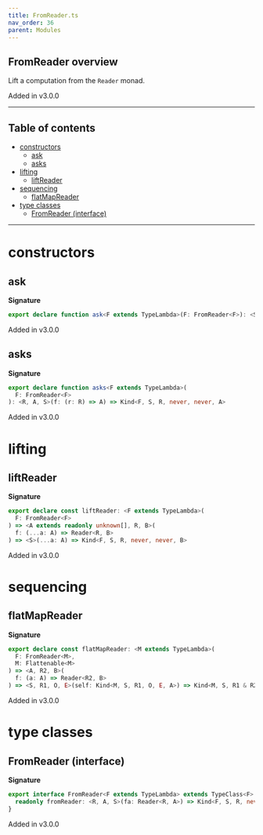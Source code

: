 ```yaml
---
title: FromReader.ts
nav_order: 36
parent: Modules
---
```


## FromReader overview

Lift a computation from the `Reader` monad.

Added in v3.0.0

---

<h2 class="text-delta">Table of contents</h2>

- [constructors](#constructors)
  - [ask](#ask)
  - [asks](#asks)
- [lifting](#lifting)
  - [liftReader](#liftreader)
- [sequencing](#sequencing)
  - [flatMapReader](#flatmapreader)
- [type classes](#type-classes)
  - [FromReader (interface)](#fromreader-interface)

---

# constructors

## ask

**Signature**

```ts
export declare function ask<F extends TypeLambda>(F: FromReader<F>): <S, R>() => Kind<F, S, R, never, never, R>
```

Added in v3.0.0

## asks

**Signature**

```ts
export declare function asks<F extends TypeLambda>(
  F: FromReader<F>
): <R, A, S>(f: (r: R) => A) => Kind<F, S, R, never, never, A>
```

Added in v3.0.0

# lifting

## liftReader

**Signature**

```ts
export declare const liftReader: <F extends TypeLambda>(
  F: FromReader<F>
) => <A extends readonly unknown[], R, B>(
  f: (...a: A) => Reader<R, B>
) => <S>(...a: A) => Kind<F, S, R, never, never, B>
```

Added in v3.0.0

# sequencing

## flatMapReader

**Signature**

```ts
export declare const flatMapReader: <M extends TypeLambda>(
  F: FromReader<M>,
  M: Flattenable<M>
) => <A, R2, B>(
  f: (a: A) => Reader<R2, B>
) => <S, R1, O, E>(self: Kind<M, S, R1, O, E, A>) => Kind<M, S, R1 & R2, O, E, B>
```

Added in v3.0.0

# type classes

## FromReader (interface)

**Signature**

```ts
export interface FromReader<F extends TypeLambda> extends TypeClass<F> {
  readonly fromReader: <R, A, S>(fa: Reader<R, A>) => Kind<F, S, R, never, never, A>
}
```

Added in v3.0.0
